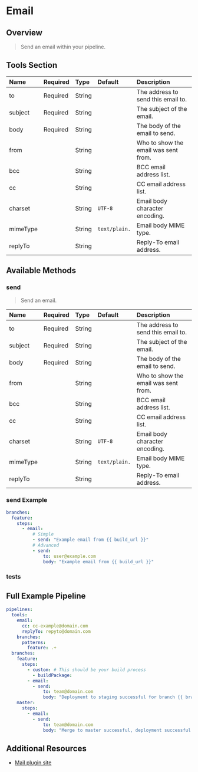 # Email

## Overview

> Send an email within your pipeline.

## Tools Section

| Name     | Required   | Type   | Default       | Description                          |
|:---------|:-----------|:-------|:--------------|:-------------------------------------|
| to       | Required   | String |               | The address to send this email to.   |
| subject  | Required   | String |               | The subject of the email.            |
| body     | Required   | String |               | The body of the email to send.       |
| from     |            | String |               | Who to show the email was sent from. |
| bcc      |            | String |               | BCC email address list.              |
| cc       |            | String |               | CC email address list.               |
| charset  |            | String | `UTF-8`       | Email body character encoding.       |
| mimeType |            | String | `text/plain.` | Email body MIME type.                |
| replyTo  |            | String |               | Reply-To email address.              |

## Available Methods

### send

> Send an email.

| Name     | Required   | Type   | Default       | Description                          |
|:---------|:-----------|:-------|:--------------|:-------------------------------------|
| to       | Required   | String |               | The address to send this email to.   |
| subject  | Required   | String |               | The subject of the email.            |
| body     | Required   | String |               | The body of the email to send.       |
| from     |            | String |               | Who to show the email was sent from. |
| bcc      |            | String |               | BCC email address list.              |
| cc       |            | String |               | CC email address list.               |
| charset  |            | String | `UTF-8`       | Email body character encoding.       |
| mimeType |            | String | `text/plain.` | Email body MIME type.                |
| replyTo  |            | String |               | Reply-To email address.              |

### send Example

```yaml
branches:
  feature:
    steps:
      - email:
          # Simple
          - send: "Example email from {{ build_url }}"
          # Advanced
          - send:
              to: user@example.com
              body: "Example email from {{ build_url }}"
```

### tests

## Full Example Pipeline

```yaml
pipelines:
  tools:
    email:
      cc: cc-example@domain.com
      replyTo: repyto@domain.com
    branches:
      patterns:
        feature: .+
  branches:
    feature:
      steps:
        - custom: # This should be your build process
          - buildPackage:
        - email:
          - send:
              to: team@domain.com
              body: "Deployment to staging successful for branch {{ branch_name }} | {{ build_url }}"
    master:
      steps:
        - email:
          - send:
              to: team@domain.com
              body: "Merge to master successful, deployment successful | {{ build_url }}"
```

## Additional Resources

* [Mail plugin site](https://plugins.jenkins.io/workflow-basic-steps)